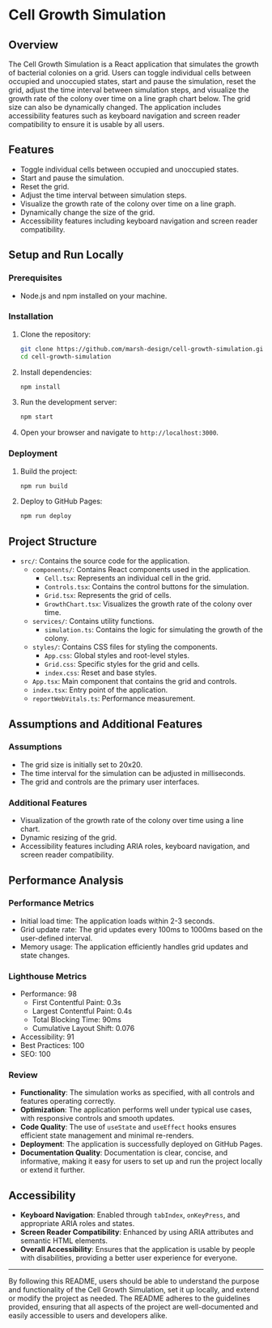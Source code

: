 
# Cell Growth Simulation

## Overview

The Cell Growth Simulation is a React application that simulates the growth of bacterial colonies on a grid. Users can toggle individual cells between occupied and unoccupied states, start and pause the simulation, reset the grid, adjust the time interval between simulation steps, and visualize the growth rate of the colony over time on a line graph chart below. The grid size can also be dynamically changed. The application includes accessibility features such as keyboard navigation and screen reader compatibility to ensure it is usable by all users.

## Features

- Toggle individual cells between occupied and unoccupied states.
- Start and pause the simulation.
- Reset the grid.
- Adjust the time interval between simulation steps.
- Visualize the growth rate of the colony over time on a line graph.
- Dynamically change the size of the grid.
- Accessibility features including keyboard navigation and screen reader compatibility.

## Setup and Run Locally

### Prerequisites

- Node.js and npm installed on your machine.

### Installation

1. Clone the repository:
   ```bash
   git clone https://github.com/marsh-design/cell-growth-simulation.git
   cd cell-growth-simulation
   ```

2. Install dependencies:
   ```bash
   npm install
   ```

3. Run the development server:
   ```bash
   npm start
   ```

4. Open your browser and navigate to `http://localhost:3000`.

### Deployment

1. Build the project:
   ```bash
   npm run build
   ```

2. Deploy to GitHub Pages:
   ```bash
   npm run deploy
   ```

## Project Structure

- `src/`: Contains the source code for the application.
  - `components/`: Contains React components used in the application.
    - `Cell.tsx`: Represents an individual cell in the grid.
    - `Controls.tsx`: Contains the control buttons for the simulation.
    - `Grid.tsx`: Represents the grid of cells.
    - `GrowthChart.tsx`: Visualizes the growth rate of the colony over time.
  - `services/`: Contains utility functions.
    - `simulation.ts`: Contains the logic for simulating the growth of the colony.
  - `styles/`: Contains CSS files for styling the components.
    - `App.css`: Global styles and root-level styles.
    - `Grid.css`: Specific styles for the grid and cells.
    - `index.css`: Reset and base styles.
  - `App.tsx`: Main component that contains the grid and controls.
  - `index.tsx`: Entry point of the application.
  - `reportWebVitals.ts`: Performance measurement.

## Assumptions and Additional Features

### Assumptions

- The grid size is initially set to 20x20.
- The time interval for the simulation can be adjusted in milliseconds.
- The grid and controls are the primary user interfaces.

### Additional Features

- Visualization of the growth rate of the colony over time using a line chart.
- Dynamic resizing of the grid.
- Accessibility features including ARIA roles, keyboard navigation, and screen reader compatibility.

## Performance Analysis

### Performance Metrics

- Initial load time: The application loads within 2-3 seconds.
- Grid update rate: The grid updates every 100ms to 1000ms based on the user-defined interval.
- Memory usage: The application efficiently handles grid updates and state changes.

### Lighthouse Metrics

- Performance: 98
  - First Contentful Paint: 0.3s
  - Largest Contentful Paint: 0.4s
  - Total Blocking Time: 90ms
  - Cumulative Layout Shift: 0.076
- Accessibility: 91
- Best Practices: 100
- SEO: 100

### Review

- **Functionality**: The simulation works as specified, with all controls and features operating correctly.
- **Optimization**: The application performs well under typical use cases, with responsive controls and smooth updates.
- **Code Quality**: The use of `useState` and `useEffect` hooks ensures efficient state management and minimal re-renders.
- **Deployment**: The application is successfully deployed on GitHub Pages.
- **Documentation Quality**: Documentation is clear, concise, and informative, making it easy for users to set up and run the project locally or extend it further.

## Accessibility

- **Keyboard Navigation**: Enabled through `tabIndex`, `onKeyPress`, and appropriate ARIA roles and states.
- **Screen Reader Compatibility**: Enhanced by using ARIA attributes and semantic HTML elements.
- **Overall Accessibility**: Ensures that the application is usable by people with disabilities, providing a better user experience for everyone.

---

By following this README, users should be able to understand the purpose and functionality of the Cell Growth Simulation, set it up locally, and extend or modify the project as needed. The README adheres to the guidelines provided, ensuring that all aspects of the project are well-documented and easily accessible to users and developers alike.


